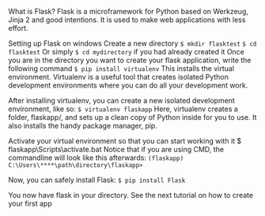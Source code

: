 What is Flask?
Flask is a microframework for Python based on Werkzeug, Jinja 2 and good intentions.
It is used to make web applications with less effort.

Setting up Flask on windows
Create a new directory
`$ mkdir flasktest`
`$ cd flasktest`
Or simply `$ cd mydirectory` if you had already created it
Once you are in the directory you want to create your flask application, write the following command
`$ pip install virtualenv`
This installs the virtual environment. 
Virtualenv is a useful tool that creates isolated Python development environments where you can do all your development work.

After installing virtualenv, you can create a new isolated development environment, like so:
`$ virtualenv flaskapp`
Here, virtualenv creates a folder, flaskapp/, and sets up a clean copy of Python inside for you to use. 
It also installs the handy package manager, pip.

Activate your virtual environment so that you can start working with it
$ flaskapp\Scripts\activate.bat
Notice that if you are using CMD, the commandline will look like this afterwards:
`(flaskapp) C:\Users\****\path\directory\flaskapp>`

Now, you can safely install Flask:
`$ pip install Flask`

You now have flask in your directory. See the next tutorial on how to create your first app

